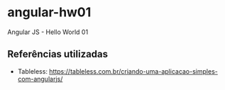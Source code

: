 # angular-hw01
Angular JS - Hello World 01


## Referências utilizadas

* Tableless: https://tableless.com.br/criando-uma-aplicacao-simples-com-angularjs/
